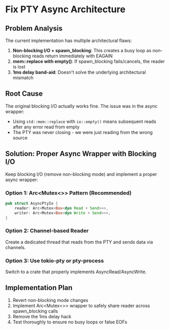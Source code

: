 # Fix PTY Async Architecture

## Problem Analysis

The current implementation has multiple architectural flaws:

1. **Non-blocking I/O + spawn_blocking**: This creates a busy loop as non-blocking reads return immediately with EAGAIN
2. **mem::replace with empty()**: If spawn_blocking fails/cancels, the reader is lost
3. **1ms delay band-aid**: Doesn't solve the underlying architectural mismatch

## Root Cause

The original blocking I/O actually works fine. The issue was in the async wrapper:
- Using `std::mem::replace` with `io::empty()` means subsequent reads after any error read from empty
- The PTY was never closing - we were just reading from the wrong source

## Solution: Proper Async Wrapper with Blocking I/O

Keep blocking I/O (remove non-blocking mode) and implement a proper async wrapper:

### Option 1: Arc<Mutex<>> Pattern (Recommended)
```rust
pub struct AsyncPtyIo {
    reader: Arc<Mutex<Box<dyn Read + Send>>>,
    writer: Arc<Mutex<Box<dyn Write + Send>>>,
}
```

### Option 2: Channel-based Reader
Create a dedicated thread that reads from the PTY and sends data via channels.

### Option 3: Use tokio-pty or pty-process
Switch to a crate that properly implements AsyncRead/AsyncWrite.

## Implementation Plan

1. Revert non-blocking mode changes
2. Implement Arc<Mutex<>> wrapper to safely share reader across spawn_blocking calls
3. Remove the 1ms delay hack
4. Test thoroughly to ensure no busy loops or false EOFs
